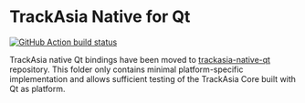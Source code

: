 # TrackAsia Native for Qt

[![GitHub Action build status](https://github.com/track-asia/trackasia-native/workflows/qt-ci/badge.svg)](https://github.com/track-asia/trackasia-native/actions/workflows/qt-ci.yml)

TrackAsia native Qt bindings have been moved to
[trackasia-native-qt](https://github.com/track-asia/trackasia-native-qt) repository.
This folder only contains minimal platform-specific implementation and allows
sufficient testing of the TrackAsia Core built with Qt as platform.
